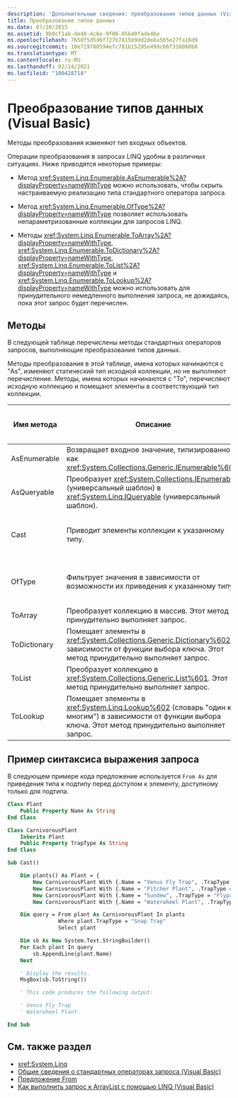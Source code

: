 ```yaml
---
description: 'Дополнительные сведения: преобразование типов данных (Visual Basic)'
title: Преобразование типов данных
ms.date: 07/20/2015
ms.assetid: 9b0cf1ab-de48-4c6e-9f00-05b40fade46e
ms.openlocfilehash: 7650f5d5d6f727b7815b9dd2de8a565e27fa18d9
ms.sourcegitcommit: 10e719780594efc781b15295e499c66f316068b8
ms.translationtype: MT
ms.contentlocale: ru-RU
ms.lasthandoff: 02/14/2021
ms.locfileid: "100428718"
---
```

# <a name="converting-data-types-visual-basic"></a>Преобразование типов данных (Visual Basic)

Методы преобразования изменяют тип входных объектов.

 Операции преобразования в запросах LINQ удобны в различных ситуациях. Ниже приводятся некоторые примеры:

- Метод <xref:System.Linq.Enumerable.AsEnumerable%2A?displayProperty=nameWithType> можно использовать, чтобы скрыть настраиваемую реализацию типа стандартного оператора запроса.

- Метод <xref:System.Linq.Enumerable.OfType%2A?displayProperty=nameWithType> позволяет использовать непараметризованные коллекции для запросов LINQ.

- Методы <xref:System.Linq.Enumerable.ToArray%2A?displayProperty=nameWithType>, <xref:System.Linq.Enumerable.ToDictionary%2A?displayProperty=nameWithType>, <xref:System.Linq.Enumerable.ToList%2A?displayProperty=nameWithType> и <xref:System.Linq.Enumerable.ToLookup%2A?displayProperty=nameWithType> можно использовать для принудительного немедленного выполнения запроса, не дожидаясь, пока этот запрос будет перечислен.

## <a name="methods"></a>Методы

В следующей таблице перечислены методы стандартных операторов запросов, выполняющие преобразование типов данных.

Методы преобразования в этой таблице, имена которых начинаются с "As", изменяют статический тип исходной коллекции, но не выполняют перечисление. Методы, имена которых начинаются с "To", перечисляют исходную коллекцию и помещают элементы в соответствующий тип коллекции.

|Имя метода|Описание|Синтаксис выражения запроса Visual Basic|Дополнительные сведения|
|-----------------|-----------------|------------------------------------------|----------------------|
|AsEnumerable|Возвращает входное значение, типизированное как <xref:System.Collections.Generic.IEnumerable%601>.|Не применяется|<xref:System.Linq.Enumerable.AsEnumerable%2A?displayProperty=nameWithType>|
|AsQueryable|Преобразует <xref:System.Collections.IEnumerable> (универсальный шаблон) в <xref:System.Linq.IQueryable> (универсальный шаблон).|Не применяется|<xref:System.Linq.Queryable.AsQueryable%2A?displayProperty=nameWithType>|
|Cast|Приводит элементы коллекции к указанному типу.|`From … As …`|<xref:System.Linq.Enumerable.Cast%2A?displayProperty=nameWithType><br /><br /> <xref:System.Linq.Queryable.Cast%2A?displayProperty=nameWithType>|
|OfType|Фильтрует значения в зависимости от возможности их приведения к указанному типу.|Не применяется|<xref:System.Linq.Enumerable.OfType%2A?displayProperty=nameWithType><br /><br /> <xref:System.Linq.Queryable.OfType%2A?displayProperty=nameWithType>|
|ToArray|Преобразует коллекцию в массив. Этот метод принудительно выполняет запрос.|Не применяется|<xref:System.Linq.Enumerable.ToArray%2A?displayProperty=nameWithType>|
|ToDictionary|Помещает элементы в <xref:System.Collections.Generic.Dictionary%602> в зависимости от функции выбора ключа. Этот метод принудительно выполняет запрос.|Не применяется|<xref:System.Linq.Enumerable.ToDictionary%2A?displayProperty=nameWithType>|
|ToList|Преобразует коллекцию в <xref:System.Collections.Generic.List%601>. Этот метод принудительно выполняет запрос.|Не применяется|<xref:System.Linq.Enumerable.ToList%2A?displayProperty=nameWithType>|
|ToLookup|Помещает элементы в <xref:System.Linq.Lookup%602> (словарь "один ко многим") в зависимости от функции выбора ключа. Этот метод принудительно выполняет запрос.|Не применяется|<xref:System.Linq.Enumerable.ToLookup%2A?displayProperty=nameWithType>|

## <a name="query-expression-syntax-example"></a>Пример синтаксиса выражения запроса

В следующем примере кода предложение используется `From As` для приведения типа к подтипу перед доступом к элементу, доступному только для подтипа.

```vb
Class Plant
    Public Property Name As String
End Class

Class CarnivorousPlant
    Inherits Plant
    Public Property TrapType As String
End Class

Sub Cast()

    Dim plants() As Plant = {
        New CarnivorousPlant With {.Name = "Venus Fly Trap", .TrapType = "Snap Trap"},
        New CarnivorousPlant With {.Name = "Pitcher Plant", .TrapType = "Pitfall Trap"},
        New CarnivorousPlant With {.Name = "Sundew", .TrapType = "Flypaper Trap"},
        New CarnivorousPlant With {.Name = "Waterwheel Plant", .TrapType = "Snap Trap"}}

    Dim query = From plant As CarnivorousPlant In plants
                Where plant.TrapType = "Snap Trap"
                Select plant

    Dim sb As New System.Text.StringBuilder()
    For Each plant In query
        sb.AppendLine(plant.Name)
    Next

    ' Display the results.
    MsgBox(sb.ToString())

    ' This code produces the following output:

    ' Venus Fly Trap
    ' Waterwheel Plant

End Sub
```

## <a name="see-also"></a>См. также раздел

- <xref:System.Linq>
- [Общие сведения о стандартных операторах запроса (Visual Basic)](standard-query-operators-overview.md)
- [Предложение From](../../../language-reference/queries/from-clause.md)
- [Как выполнить запрос к ArrayList с помощью LINQ (Visual Basic)](how-to-query-an-arraylist-with-linq.md)
